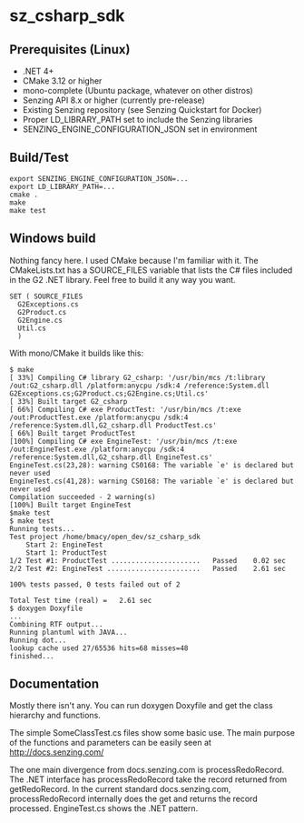 # sz_csharp_sdk

## Prerequisites (Linux)
* .NET 4+
* CMake 3.12 or higher
* mono-complete (Ubuntu package, whatever on other distros)
* Senzing API 8.x or higher (currently pre-release)
* Existing Senzing repository (see Senzing Quickstart for Docker)
* Proper LD_LIBRARY_PATH set to include the Senzing libraries
* SENZING_ENGINE_CONFIGURATION_JSON set in environment

## Build/Test
```
export SENZING_ENGINE_CONFIGURATION_JSON=...
export LD_LIBRARY_PATH=...
cmake .
make
make test
```

## Windows build
Nothing fancy here.  I used CMake because I'm familiar with it.  The CMakeLists.txt has a SOURCE_FILES variable that lists the C# files included in the G2 .NET library.  Feel free to build it any way you want.
```
SET ( SOURCE_FILES
  G2Exceptions.cs
  G2Product.cs
  G2Engine.cs
  Util.cs
  )
```
With mono/CMake it builds like this:
```
$ make
[ 33%] Compiling C# library G2_csharp: '/usr/bin/mcs /t:library /out:G2_csharp.dll /platform:anycpu /sdk:4 /reference:System.dll G2Exceptions.cs;G2Product.cs;G2Engine.cs;Util.cs'
[ 33%] Built target G2_csharp
[ 66%] Compiling C# exe ProductTest: '/usr/bin/mcs /t:exe /out:ProductTest.exe /platform:anycpu /sdk:4 /reference:System.dll,G2_csharp.dll ProductTest.cs'
[ 66%] Built target ProductTest
[100%] Compiling C# exe EngineTest: '/usr/bin/mcs /t:exe /out:EngineTest.exe /platform:anycpu /sdk:4 /reference:System.dll,G2_csharp.dll EngineTest.cs'
EngineTest.cs(23,28): warning CS0168: The variable `e' is declared but never used
EngineTest.cs(41,28): warning CS0168: The variable `e' is declared but never used
Compilation succeeded - 2 warning(s)
[100%] Built target EngineTest
$make test
$ make test
Running tests...
Test project /home/bmacy/open_dev/sz_csharp_sdk
    Start 2: EngineTest
    Start 1: ProductTest
1/2 Test #1: ProductTest ......................   Passed    0.02 sec
2/2 Test #2: EngineTest .......................   Passed    2.61 sec

100% tests passed, 0 tests failed out of 2

Total Test time (real) =   2.61 sec
$ doxygen Doxyfile
...
Combining RTF output...
Running plantuml with JAVA...
Running dot...
lookup cache used 27/65536 hits=68 misses=48
finished...
```


## Documentation
Mostly there isn't any.  You can run doxygen Doxyfile and get the class hierarchy and functions.

The simple SomeClassTest.cs files show some basic use.  The main purpose of the functions and parameters can be easily seen at http://docs.senzing.com/

The one main divergence from docs.senzing.com is processRedoRecord.  The .NET interface has processRedoRecord take the record returned from getRedoRecord.  In the current standard docs.senzing.com, processRedoRecord internally does the get and returns the record processed.  EngineTest.cs shows the .NET pattern.

